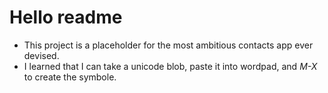 # Hello readme
  + This project is a placeholder for the most ambitious contacts app ever devised.
  + I learned that I can take a unicode blob, paste it into wordpad, and *M-X* to create the symbole.
